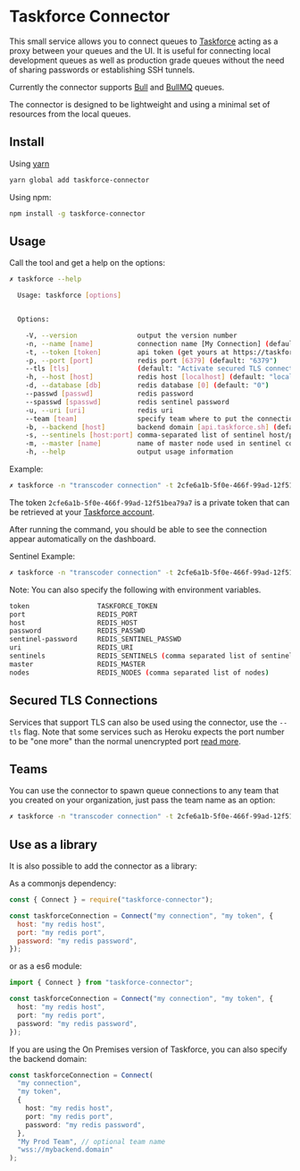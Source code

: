 # Taskforce Connector

This small service allows you to connect queues to [Taskforce](https://taskforce.sh) acting as a proxy between your queues and the UI. It is useful for connecting local development queues as well as production grade queues without the need of sharing passwords or establishing SSH tunnels.

Currently the connector supports [Bull](https://github.com/optimalbits/bull) and [BullMQ](https://github.com/taskforcesh/bullmq) queues.

The connector is designed to be lightweight and using a minimal set of resources from the local queues.

## Install

Using [yarn](https://yarnpkg.com)

```bash
yarn global add taskforce-connector

```

Using npm:

```bash
npm install -g taskforce-connector
```

## Usage

Call the tool and get a help on the options:

```bash
✗ taskforce --help

  Usage: taskforce [options]


  Options:

    -V, --version               output the version number
    -n, --name [name]           connection name [My Connection] (default: "My Connection")
    -t, --token [token]         api token (get yours at https://taskforce.sh)
    -p, --port [port]           redis port [6379] (default: "6379")
    --tls [tls]                 (default: "Activate secured TLS connection to Redis")
    -h, --host [host]           redis host [localhost] (default: "localhost")
    -d, --database [db]         redis database [0] (default: "0")
    --passwd [passwd]           redis password
    --spasswd [spasswd]         redis sentinel password
    -u, --uri [uri]             redis uri
    --team [team]               specify team where to put the connection
    -b, --backend [host]        backend domain [api.taskforce.sh] (default: "wss://api.taskforce.sh")
    -s, --sentinels [host:port] comma-separated list of sentinel host/port pairs
    -m, --master [name]         name of master node used in sentinel configuration
    -h, --help                  output usage information
```

Example:

```bash
✗ taskforce -n "transcoder connection" -t 2cfe6a1b-5f0e-466f-99ad-12f51bea79a7
```

The token `2cfe6a1b-5f0e-466f-99ad-12f51bea79a7` is a private token that can be retrieved at your [Taskforce account](https://taskforce.sh/account).

After running the command, you should be able to see the connection appear automatically on the dashboard.

Sentinel Example:

```bash
✗ taskforce -n "transcoder connection" -t 2cfe6a1b-5f0e-466f-99ad-12f51bea79a7 -s sentinel1.mydomain:6379,sentinel2.mydomain:6379 -m mymaster
```

Note: You can also specify the following with environment variables.

```bash
token                 TASKFORCE_TOKEN
port                  REDIS_PORT
host                  REDIS_HOST
password              REDIS_PASSWD
sentinel-password     REDIS_SENTINEL_PASSWD
uri                   REDIS_URI
sentinels             REDIS_SENTINELS (comma separated list of sentinels)
master                REDIS_MASTER
nodes                 REDIS_NODES (comma separated list of nodes)
```

## Secured TLS Connections

Services that support TLS can also be used using the connector, use the `--tls` flag. Note that some services such as Heroku expects the port number to be "one more" than the normal unencrypted port [read more](https://devcenter.heroku.com/articles/securing-heroku-redis).

## Teams

You can use the connector to spawn queue connections to any team that you created on your organization, just pass the team name
as an option:

```bash
✗ taskforce -n "transcoder connection" -t 2cfe6a1b-5f0e-466f-99ad-12f51bea79a7 --team "my awesome team"

```

## Use as a library

It is also possible to add the connector as a library:

As a commonjs dependency:

```js
const { Connect } = require("taskforce-connector");

const taskforceConnection = Connect("my connection", "my token", {
  host: "my redis host",
  port: "my redis port",
  password: "my redis password",
});
```

or as a es6 module:

```ts
import { Connect } from "taskforce-connector";

const taskforceConnection = Connect("my connection", "my token", {
  host: "my redis host",
  port: "my redis port",
  password: "my redis password",
});
```

If you are using the On Premises version of Taskforce, you can also specify the backend domain:

```ts
const taskforceConnection = Connect(
  "my connection",
  "my token",
  {
    host: "my redis host",
    port: "my redis port",
    password: "my redis password",
  },
  "My Prod Team", // optional team name
  "wss://mybackend.domain"
);
```
